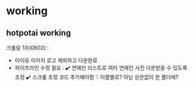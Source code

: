 # working
hotpotai working 
---

크롤링 1차(0602) :
  - 아이유 이미지 로고 제외하고 다운완료 
  - 파이프라인 수정 필요 : 
     ✔️ 연예인 리스트로 여러 연예인 사진 다운받을 수 있도록 조정
     ✔️ 스크롤 조정 코드 추가해야함 
     ❔ 이름별로? 아님 상관없이 한 폴더에? 
     
